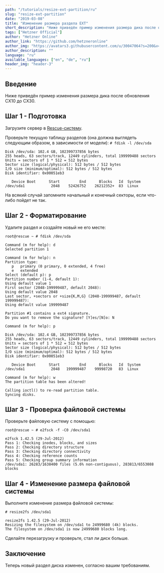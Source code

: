 ```yaml
---
path: "/tutorials/resize-ext-partition/ru"
slug: "resize-ext-partition"
date: "2019-03-08"
title: "Изменение размера раздела EXT"
short_description: "Ниже приведён пример изменения размера дика после обновления CX10 до CX30."
tags: ["Hetzner Official"]
author: "Hetzner Online"
author_link: "https://github.com/hetzneronline"
author_img: "https://avatars3.githubusercontent.com/u/30047064?s=200&v=4"
author_description: ""
language: "ru"
available_languages: ["en", "de", "ru"]
header_img: "header-3"
---
```


## Введение

Ниже приведён пример изменения размера дика после обновления CX10 до CX30.

## Шаг 1 - Подготовка

Загрузите сервер в [Rescue-систему](https://docs.hetzner.com/robot/dedicated-server/troubleshooting/hetzner-rescue-system/).

Проверьте текущую таблицу разделов (она должна выглядеть следующим образом, в зависимости от модели):
`# fdisk -l /dev/sda`

```
Disk /dev/sda: 102.4 GB, 102399737856 bytes
255 heads, 63 sectors/track, 12449 cylinders, total 199999488 sectors
Units = sectors of 1 * 512 = 512 bytes
Sector size (logical/physical): 512 bytes / 512 bytes
I/O size (minimum/optimal): 512 bytes / 512 bytes
Disk identifier: 0x00051eb3

   Device Boot      Start         End      Blocks   Id  System
/dev/sda1            2048    52426752    26212352+  83  Linux
```

На всякий случай запомните начальный и конечный секторы, если что-либо пойдет не так.

## Шаг 2 - Форматирование

Удалите раздел и создайте новый не его месте:

`root@rescue ~ # fdisk /dev/sda`

```
Command (m for help): d
Selected partition 1

Command (m for help): n
Partition type:
   p   primary (0 primary, 0 extended, 4 free)
   e   extended
Select (default p): p
Partition number (1-4, default 1):
Using default value 1
First sector (2048-199999487, default 2048):
Using default value 2048
Last sector, +sectors or +size{K,M,G} (2048-199999487, default 199999487):
Using default value 199999487

Partition #1 contains a ext4 signature.
Do you want to remove the signature? [Y]es/[N]o: N

Command (m for help): p

Disk /dev/sda: 102.4 GB, 102399737856 bytes
255 heads, 63 sectors/track, 12449 cylinders, total 199999488 sectors
Units = sectors of 1 * 512 = 512 bytes
Sector size (logical/physical): 512 bytes / 512 bytes
I/O size (minimum/optimal): 512 bytes / 512 bytes
Disk identifier: 0x00051eb3

   Device Boot      Start         End      Blocks   Id  System
/dev/sda1            2048   199999487    99998720   83  Linux

Command (m for help): w
The partition table has been altered!

Calling ioctl() to re-read partition table.
Syncing disks.
```

## Шаг 3 - Проверка файловой системы

Проверьте файловую систему с помощью:

`root@rescue ~ # e2fsck -f -C0 /dev/sda1`

```
e2fsck 1.42.5 (29-Jul-2012)
Pass 1: Checking inodes, blocks, and sizes
Pass 2: Checking directory structure
Pass 3: Checking directory connectivity
Pass 4: Checking reference counts
Pass 5: Checking group summary information
/dev/sda1: 26283/1638400 files (5.6% non-contiguous), 283813/6553088 blocks
```

## Шаг 4 - Изменение размера файловой системы

Выполните изменение размера файловой системы:

`# resize2fs /dev/sda1`

```
resize2fs 1.42.5 (29-Jul-2012)
Resizing the filesystem on /dev/sda1 to 24999680 (4k) blocks.
The filesystem on /dev/sda1 is now 24999680 blocks long.
```
Сделайте перезагрузку и проверьте, стал ли диск больше.

## Заключение

Теперь новый раздел диска изменен, согласно вашим требованиям.
